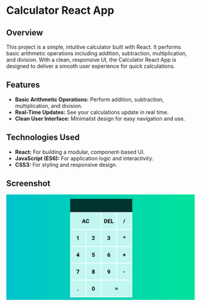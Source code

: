 # Calculator React App

## Overview

This project is a simple, intuitive calculator built with React. It performs basic arithmetic operations including addition, subtraction, multiplication, and division. With a clean, responsive UI, the Calculator React App is designed to deliver a smooth user experience for quick calculations.

## Features

- **Basic Arithmetic Operations:** Perform addition, subtraction, multiplication, and division.
- **Real-Time Updates:** See your calculations update in real time.
- **Clean User Interface:** Minimalist design for easy navigation and use.

## Technologies Used

- **React:** For building a modular, component-based UI.
- **JavaScript (ES6):** For application logic and interactivity.
- **CSS3:** For styling and responsive design.

## Screenshot

![Calculator Screenshot](https://github.com/0-Hossam-0/Calculator-React/blob/main/calculator.png)
